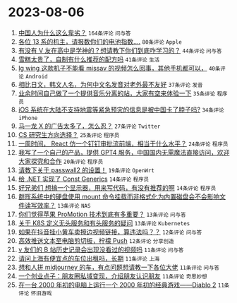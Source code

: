 # 2023-08-06

1. [中国人为什么这么卑劣？](https://www.v2ex.com/t/962849) `164条评论` `问与答`
1. [各位 13 系的机主，请报数你们的电池指数....](https://www.v2ex.com/t/962829) `80条评论` `Apple`
1. [有没有 V 友在高中是学神的？想请教下你们到底咋学习的？](https://www.v2ex.com/t/962830) `44条评论` `问与答`
1. [雪糕太贵了，自制有什么推荐的配方吗](https://www.v2ex.com/t/962816) `41条评论` `生活`
1. [lg wing 这款机子不能看 missav 的视频怎么回事，其他手机都可以，](https://www.v2ex.com/t/962755) `40条评论` `Android`
1. [相比日文，韩文人名，为何中文名发音对老外最不友好](https://www.v2ex.com/t/962811) `37条评论` `发音`
1. [业余时间自己做了一个提供音乐分离的站，大家有空来体验一下](https://www.v2ex.com/t/962795) `35条评论` `程序员`
1. [iOS 系统在大陆不支持地震等紧急预灾的信息是被中国卡了脖子吗?](https://www.v2ex.com/t/962874) `34条评论` `iPhone`
1. [马一龙 X 的广告太多了，怎么忍？](https://www.v2ex.com/t/962736) `27条评论` `Twitter`
1. [CS 研究生方向选择？](https://www.v2ex.com/t/962775) `25条评论` `程序员`
1. [一周时间， React 仿一个钉钉审批流前端，相当于什么水平？](https://www.v2ex.com/t/962803) `24条评论` `程序员`
1. [我写了一个自己的产品，提供 GPT4 服务，中国国内无需魔法直接访问，欢迎大家探究和合作](https://www.v2ex.com/t/962859) `20条评论` `程序员`
1. [请教下关于 passwall2 的设置！](https://www.v2ex.com/t/962810) `19条评论` `OpenWrt`
1. [给 .NET 实现了 Const Generics](https://www.v2ex.com/t/962851) `14条评论` `程序员`
1. [好兄弟们 想搞一个显示器，用来写代码，有没有推荐的啊](https://www.v2ex.com/t/962820) `14条评论` `程序员`
1. [群晖系统中的硬盘使用 mount 命令挂载而非格式化为内置磁盘会不会影响文件读写效率？](https://www.v2ex.com/t/962852) `13条评论` `NAS`
1. [你们觉得苹果 ProMotion 技术到底有多重要？](https://www.v2ex.com/t/962850) `13条评论` `问与答`
1. [关于 K8S 定义无头服务和有头服务的疑问](https://www.v2ex.com/t/962843) `13条评论` `Kubernetes`
1. [如果在抖音挂小黄车卖擦边视频链接，算违法吗？？](https://www.v2ex.com/t/962858) `12条评论` `问与答`
1. [高效推送文本至电脑剪切板，柠檬 Push](https://www.v2ex.com/t/962744) `12条评论` `分享创造`
1. [v 友们的 B 站历史记录会出现没看过的视频吗](https://www.v2ex.com/t/962855) `11条评论` `问与答`
1. [请问上海有便宜点的车位出租吗，长期](https://www.v2ex.com/t/962813) `11条评论` `上海`
1. [想和人拼 midjourney 的车，有点问题想请教一下各位大佬](https://www.v2ex.com/t/962808) `11条评论` `问与答`
1. [一个创业点子：朋友圈私域变现，介绍朋友认识朋友](https://www.v2ex.com/t/962805) `11条评论` `奇思妙想`
1. [在一台 2000 年初的电脑上运行一个 2000 年初的经典游戏——Diablo 2](https://www.v2ex.com/t/962739) `11条评论` `怀旧游戏`
